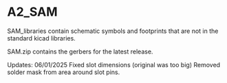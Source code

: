 # A2_SAM
SAM_libraries contain schematic symbols and footprints that are not in the standard kicad libraries.

SAM.zip contains the gerbers for the latest release.

Updates:
06/01/2025
Fixed slot dimensions (original was too big)
Removed solder mask from area around slot pins.

